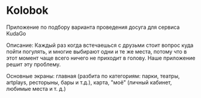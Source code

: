 # Kolobok

Приложение по подбору варианта проведения досуга для сервиса KudaGo

Описание: Каждый раз когда встечаешься с друзьми стоит вопрос куда пойти погулять, и многие выбирают одни и те же места, потому что в этот момент чаще всего ничего не приходит в голову. Наше приложение решит эту проблему.

Основные экраны: главная (разбита по категориям: парки, театры, artplays, ресторыны, бары и т.д.), карта, "моё" (личный кабинет, любимые места и т. д.)
